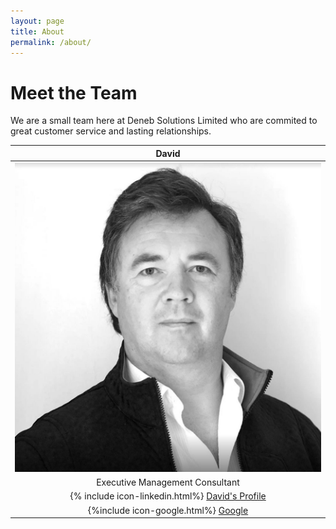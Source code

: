 ```yaml
---
layout: page
title: About
permalink: /about/
---
```

# Meet the Team

We are a small team here at Deneb Solutions Limited who are commited to great customer service and lasting relationships.

|David				|
|:-----------------:|
|![Picture of David](/images/david.jpg "David")|
|Executive Management Consultant|
| {% include icon-linkedin.html%} [David's Profile](https://www.linkedin.com/in/david-rowe-8559501/) |
|{%include icon-google.html%} [Google](https://plus.google.com/u/0/116821808766883303229)|


<!--[jekyllrb.com](http://jekyllrb.com/)  How to add in a website within MD pages-->

<!-- You can view my public folders in Git Hub at:
{% include icon-github.html username="Sam-Rowe" %} /
[Sam-Rowe](https://github.com/Sam-Rowe)

You can find the source code for Jekyll at
{% include icon-github.html username="jekyll" %} /
[jekyll](https://github.com/jekyll/jekyll)

You can contact Sam via his LinkedIn page:
{% include icon-linkedin.html username="samuelcprowe" %}

 -->
